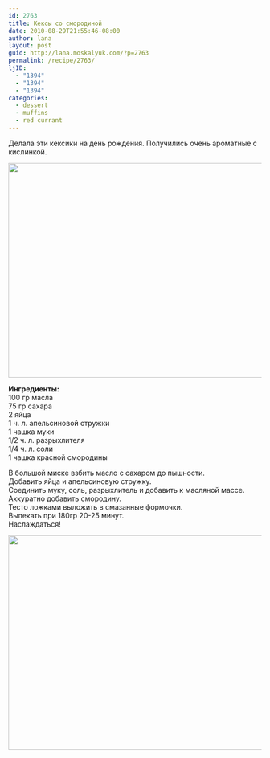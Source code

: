 ```yaml
---
id: 2763
title: Кексы со смородиной
date: 2010-08-29T21:55:46-08:00
author: lana
layout: post
guid: http://lana.moskalyuk.com/?p=2763
permalink: /recipe/2763/
ljID:
  - "1394"
  - "1394"
  - "1394"
categories:
  - dessert
  - muffins
  - red currant
---
```

Делала эти кексики на день рождения. Получились очень ароматные с кислинкой.

<img loading="lazy" class="alignnone" title="Red currant cupcakes" src="http://farm5.static.flickr.com/4096/4939114950_d1a7fbeda0_z.jpg" alt="" width="640" height="427" /> 

**Ингредиенты:**  
100 гр масла  
75 гр сахара  
2 яйца  
1 ч. л. апельсиновой стружки  
1 чашка муки  
1/2 ч. л. разрыхлителя  
1/4 ч. л. соли  
1 чашка красной смородины

В большой миске взбить масло с сахаром до пышности.  
Добавить яйца и апельсиновую стружку.  
Соединить муку, соль, разрыхлитель и добавить к масляной массе.  
Аккуратно добавить смородину.  
Тесто ложками выложить в смазанные формочки.  
Выпекать при 180гр 20-25 минут.  
Наслаждаться!

<img loading="lazy" class="alignnone" title="Red Currant Muffins" src="http://farm5.static.flickr.com/4121/4938539929_d68a060708_z.jpg" alt="" width="640" height="427" />